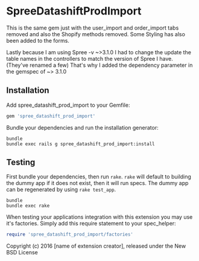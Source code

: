 SpreeDatashiftProdImport
========================

This is the same gem just with the user_import and order_import tabs removed and also the Shopify methods removed.
Some Styling has also been added to the forms. 

Lastly because I am using Spree -v ~>3.1.0
I had to change the update the table names in the controllers to match the version of Spree I have.
(They've renamed a few)
That's why I added the dependency parameter in the gemspec of ~> 3.1.0

Installation
------------

Add spree_datashift_prod_import to your Gemfile:

```ruby
gem 'spree_datashift_prod_import'
```

Bundle your dependencies and run the installation generator:

```shell
bundle
bundle exec rails g spree_datashift_prod_import:install
```

Testing
-------

First bundle your dependencies, then run `rake`. `rake` will default to building the dummy app if it does not exist, then it will run specs. The dummy app can be regenerated by using `rake test_app`.

```shell
bundle
bundle exec rake
```

When testing your applications integration with this extension you may use it's factories.
Simply add this require statement to your spec_helper:

```ruby
require 'spree_datashift_prod_import/factories'
```

Copyright (c) 2016 [name of extension creator], released under the New BSD License
